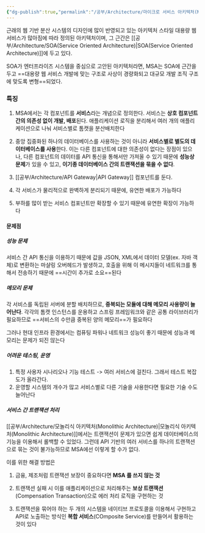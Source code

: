 ```yaml
---
{"dg-publish":true,"permalink":"/공부/Architecture/마이크로 서비스 아키텍처(MSA)/","dgPassFrontmatter":true}
---
```



근래의 웹 기반 분산 시스템의 디자인에 많이 반영되고 있는 아키텍처 스타일
대용량 웹 서비스가 많아짐에 따라 정의된 아키텍처이며, 그 근간은 [[공부/Architecture/SOA(Service Oriented Architecture)\|SOA(Service Oriented Architecture)]]에 두고 있다.

SOA가 엔터프라이즈 시스템을 중심으로 고안된 아키텍처라면, MSA는 SOA에 근간을 두고 ==대용량 웹 서비스 개발에 맞는 구조로 사상이 경량화되고 대규모 개발 조직 구조에 맞도록 변형==되었다.

### 특징

1) MSA에서는 각 컴포넌트를 **서비스**라는 개념으로 정의한다. 서비스는 **상호 컴포넌트 간의 의존성 없이 개발, 배포**된다. 애플리케이션 로직을 분리해서 여러 개의 애플리케이션으로 나눠 서비스별로 톰캣을 분산배치한다
   
2) 중앙 집중화된 하나의 데이터베이스를 사용하는 것이 아니라 **서비스별로 별도의 데이터베이스를 사용**한다. 이는 다른 컴포넌트에 대한 의존성이 없다는 장점이 있으나, 다른 컴포넌트의 데이터를 API 통신을 통해서만 가져올 수 있기 때문에 **성능상 문제**가 있을 수 있고, **이기종 데이터베이스 간의 트랜잭션을 묶을 수 없다**.
   
3) [[공부/Architecture/API Gateway\|API Gateway]] 컴포넌트를 둔다.
   
4) 각 서비스가 물리적으로 완벽하게 분리되기 때문에, 유연한 배포가 가능하다
   
5) 부하를 많이 받는 서비스 컴포넌트만 확장할 수 있기 때문에 유연한 확장이 가능하다

#### 문제점

##### 성능 문제
서비스 간 API 통신을 이용하기 때문에 값을 JSON, XML에서 데이터 모델(ex. 자바 객체)로 변환하는 마샬링 오버헤드가 발생하고, 호출을 위해 이 메시지들이 네트워크를 통해서 전송하기 때문에 ==시간이 추가로 소요==된다

##### 메모리 문제
각 서비스를 독립된 서버에 분할 배치하므로, **중복되는 모듈에 대해 메모리 사용량이 늘어난다**. 각각의 톰캣 인스턴스를 운용하고 스프링 프레임워크와 같은 공통 라이브러리가 필요하므로 ==서비스의 수만큼 중복된 양의 메모리==가 필요하다

그러나 현대 인프라 환경에서는 컴퓨팅 파워나 네트워크 성능이 좋기 때문에 성능과 메모리는 문제가 되진 않는다

##### 어려운 테스팅, 운영
1) 특정 사용자 시나리오나 기능 테스트 -> 여러 서비스에 걸친다. 그래서 테스트 복잡도가 올라간다.
2) 운영할 시스템의 개수가 많고 서비스별로 다른 기술을 사용한다면 필요한 기술 수도 늘어난다

##### 서비스 간 트랜잭션 처리
[[공부/Architecture/모놀리식 아키텍처(Monolithic Architecture)\|모놀리식 아키텍처(Monolithic Architecture)]]에서는 트랜잭션이 문제가 있으면 쉽게 데이터베이스의 기능을 이용해서 롤백할 수 있었다. 그런데 API 기반의 여러 서비스를 하나의 트랜잭션으로 묶는 것이 불가능하므로 MSA에선 이렇게 할 수가 없다.

이를 위한 해결 방법은
1) 금융, 제조처럼 트랜잭션 보장이 중요하다면 **MSA 를 쓰지 않는 것** 
   
2) 트랜잭션 실패 시 이를 애플리케이션으로 처리해주는 **보상 트랜잭션**(Compensation Transaction)으로 에러 처리 로직을 구현하는 것 
   
3) 트랜잭션을 묶어야 하는 두 개의 시스템을 네이티브 프로토콜을 이용해서 구현하고 API로 노출하는 방식인 **복합 서비스**(COmposite Service)를 만들어서 활용하는 것이 있다